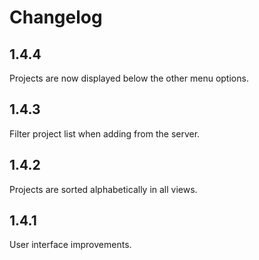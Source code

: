 # Changelog

## 1.4.4

Projects are now displayed below the other menu options.

## 1.4.3

Filter project list when adding from the server.

## 1.4.2

Projects are sorted alphabetically in all views.

## 1.4.1

User interface improvements.
